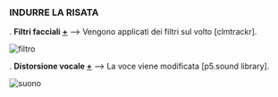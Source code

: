 ### INDURRE LA RISATA

. **Filtri facciali [+](https://editor.p5js.org/lucrezia1234/full/yT8KWfZ6b)** --> Vengono applicati dei filtri sul volto [clmtrackr].

![filtro](https://user-images.githubusercontent.com/79698027/122655096-416a3380-d150-11eb-9ae3-63e78183c056.JPG)

. **Distorsione vocale [+](https://editor.p5js.org/lucrezia1234/full/_Tmim0KnK)** --> La voce viene modificata [p5.sound library].

![suono](https://user-images.githubusercontent.com/79698027/122655200-06b4cb00-d151-11eb-9d3e-2b096963e428.JPG)
